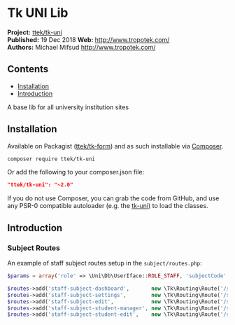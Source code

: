 # Tk UNI Lib 

__Project:__ [ttek/tk-uni](http://packagist.org/packages/ttek/tk-uni)  
__Published:__ 19 Dec 2018
__Web:__ <http://www.tropotek.com/>  
__Authors:__ Michael Mifsud <http://www.tropotek.com/>  
  
## Contents

- [Installation](#installation)
- [Introduction](#introduction)

A base lib for all university institution sites

## Installation

Available on Packagist ([ttek/tk-form](http://packagist.org/packages/ttek/tk-uni))
and as such installable via [Composer](http://getcomposer.org/).

```bash
composer require ttek/tk-uni
```

Or add the following to your composer.json file:

```json
"ttek/tk-uni": "~2.0"
```

If you do not use Composer, you can grab the code from GitHub, and use any
PSR-0 compatible autoloader (e.g. the [tk-uni](https://github.com/tropotek/tk-uni))
to load the classes.

## Introduction

### Subject Routes

An example of staff subject routes setup in the `subject/routes.php`: 

```php
$params = array('role' => \Uni\Db\UserIface::ROLE_STAFF, 'subjectCode' = '');

$routes->add('staff-subject-dashboard',       new \Tk\Routing\Route('/staff/{subjectCode}/index.html', 'App\Controller\Staff\SubjectDashboard::doDefault', $params));
$routes->add('staff-subject-settings',        new \Tk\Routing\Route('/staff/{subjectCode}/settings.html', 'App\Controller\Subject\Edit::doDefault', $params));
$routes->add('staff-subject-edit',            new \Tk\Routing\Route('/staff/{subjectCode}/edit.html', 'App\Controller\Subject\Edit::doDefault', $params));
$routes->add('staff-subject-student-manager', new \Tk\Routing\Route('/staff/{subjectCode}/studentManager.html', 'App\Controller\User\StudentManager::doDefault', $params));
$routes->add('staff-subject-student-edit',    new \Tk\Routing\Route('/staff/{subjectCode}/studentEdit.html', 'App\Controller\User\StudentEdit::doDefault', $params));

```









